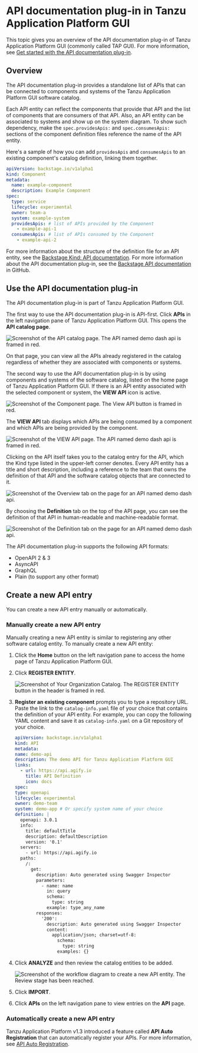 # API documentation plug-in in Tanzu Application Platform GUI

This topic gives you an overview of the API documentation plug-in of Tanzu Application Platform GUI
(commonly called TAP GUI). For more information, see
[Get started with the API documentation plug-in](api-docs-getting-started.hbs.md).

## <a id="overview"></a> Overview

The API documentation plug-in provides a standalone list of APIs that can be connected to
components and systems of the Tanzu Application Platform GUI software catalog.

Each API entity can reflect the components that provide that API and the list of components
that are consumers of that API.
Also, an API entity can be associated to systems and show up on the system diagram.
To show such dependency, make the `spec.providesApis:` and `spec.consumesApis:` sections of the
component definition files reference the name of the API entity.

Here's a sample of how you can add `providesApis` and `consumesApis` to an existing component's
catalog definition, linking them together.

```yaml
apiVersion: backstage.io/v1alpha1
kind: Component
metadata:
  name: example-component
  description: Example Component
spec:
  type: service
  lifecycle: experimental
  owner: team-a
  system: example-system
  providesApis: # list of APIs provided by the Component
    - example-api-1
  consumesApis: # list of APIs consumed by the Component
    - example-api-2
```

For more information about the structure of the definition file for an API entity, see the
[Backstage Kind: API documentation](https://backstage.io/docs/features/software-catalog/descriptor-format#kind-api).
For more information about the API documentation plug-in, see the
[Backstage API documentation](https://github.com/backstage/backstage/blob/master/plugins/api-docs/README.md)
in GitHub.

## <a id='use-api-docs-plug-in'></a> Use the API documentation plug-in

The API documentation plug-in is part of Tanzu Application Platform GUI.

The first way to use the API documentation plug-in is API-first.
Click **APIs** in the left navigation pane of Tanzu Application Platform GUI.
This opens the **API catalog page**.

![Screenshot of the API catalog page. The API named demo dash api is framed in red.](../images/api-plugin-1.png)

On that page, you can view all the APIs already registered in the catalog regardless of whether they
are associated with components or systems.

The second way to use the API documentation plug-in is by using components and systems of the
software catalog, listed on the home page of Tanzu Application Platform GUI.
If there is an API entity associated with the selected component or system, the **VIEW API** icon
is active.

![Screenshot of the Component page. The View API button is framed in red.](../images/api-plugin-2.png)

The **VIEW API** tab displays which APIs are being consumed by a component and which APIs are
being provided by the component.

![Screenshot of the VIEW API page. The API named demo dash api is framed in red.](../images/api-plugin-3.png)

Clicking on the API itself takes you to the catalog entry for the API, which the Kind
type listed in the upper-left corner denotes.
Every API entity has a title and short description, including a reference to the team that owns the
definition of that API and the software catalog objects that are connected to it.

![Screenshot of the Overview tab on the page for an API named demo dash api.](../images/api-plugin-4.png)

By choosing the **Definition** tab on the top of the API page, you can see the definition of that
API in human-readable and machine-readable format.

![Screenshot of the Definition tab on the page for an API named demo dash api.](../images/api-plugin-5.png)

The API documentation plug-in supports the following API formats:

- OpenAPI 2 & 3
- AsyncAPI
- GraphQL
- Plain (to support any other format)

## <a id='create-project'></a> Create a new API entry

You can create a new API entry manually or automatically.

### <a id='manually-create'></a> Manually create a new API entry

Manually creating a new API entity is similar to registering any other software catalog entity.
To manually create a new API entity:

1. Click the **Home** button on the left navigation pane to access the home page of
   Tanzu Application Platform GUI.

2. Click **REGISTER ENTITY**.

    ![Screenshot of Your Organization Catalog. The REGISTER ENTITY button in the header is framed in red.](../../images/getting-started-tap-gui-5.png)

3. **Register an existing component** prompts you to type a repository URL.
   Paste the link to the `catalog-info.yaml` file of your choice that contains the definition of your
   API entity.
   For example, you can copy the following YAML content and save it as `catalog-info.yaml` on a Git
   repository of your choice.

   ```yaml
   apiVersion: backstage.io/v1alpha1
   kind: API
   metadata:
   name: demo-api
   description: The demo API for Tanzu Application Platform GUI
   links:
     - url: https://api.agify.io
       title: API Definition
       icon: docs
   spec:
   type: openapi
   lifecycle: experimental
   owner: demo-team
   system: demo-app # Or specify system name of your choice
   definition: |
     openapi: 3.0.1
     info:
       title: defaultTitle
       description: defaultDescription
       version: '0.1'
     servers:
       - url: https://api.agify.io
     paths:
       /:
         get:
           description: Auto generated using Swagger Inspector
           parameters:
             - name: name
               in: query
               schema:
                 type: string
               example: type_any_name
           responses:
             '200':
               description: Auto generated using Swagger Inspector
               content:
                 application/json; charset=utf-8:
                   schema:
                     type: string
                   examples: {}
   ```

4. Click **ANALYZE** and then review the catalog entities to be added.

   ![Screenshot of the workflow diagram to create a new API entity. The Review stage has been reached.](../images/api-plugin-6.png)

5. Click **IMPORT**.

6. Click **APIs** on the left navigation pane to view entries on the **API** page.

### <a id='auto-create'></a> Automatically create a new API entry

Tanzu Application Platform v1.3 introduced a feature called **API Auto Registration** that can
automatically register your APIs.
For more information, see [API Auto Registration](../../api-auto-registration/about.hbs.md).
